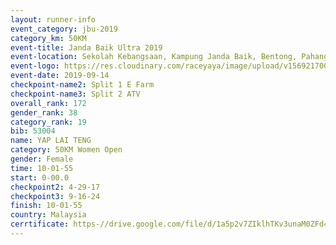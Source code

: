 ```yaml
---
layout: runner-info 
event_category: jbu-2019 
category_km: 50KM 
event-title: Janda Baik Ultra 2019  
event-location: Sekolah Kebangsaan, Kampung Janda Baik, Bentong, Pahang, Malaysia 
event-logo: https://res.cloudinary.com/raceyaya/image/upload/v1569217009/logo/janda-baik_vch1pc.jpg 
event-date: 2019-09-14 
checkpoint-name2: Split 1 E Farm 
checkpoint-name3: Split 2 ATV 
overall_rank: 172
gender_rank: 38
category_rank: 19
bib: 53004
name: YAP LAI TENG
category: 50KM Women Open
gender: Female
time: 10-01-55
start: 0-00.0
checkpoint2: 4-29-17
checkpoint3: 9-16-24
finish: 10-01-55
country: Malaysia
cerrtificate: https-//drive.google.com/file/d/1a5p2v7ZIklhTKv3unaM0ZFd4bvd6mTpu/view?usp=sharing
---
```

